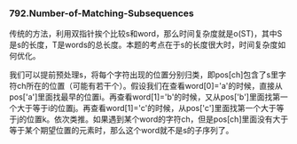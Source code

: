 ### 792.Number-of-Matching-Subsequences

传统的方法，利用双指针挨个比较s和word，那么时间复杂度就是o(ST)，其中S是s的长度，T是words的总长度。本题的考点在于s的长度很大时，时间复杂度如何优化。

我们可以提前预处理s，将每个字符出现的位置分别归类，即pos[ch]包含了s里字符ch所在的位置（可能有若干个）。假设我们在查看word[0]='a'的时候，直接从pos['a']里面找最早的位置i。再查看word[1]='b'的时候，又从pos['b']里面找第一个大于等于i的位置j。再查看word[1]='c'的时候，从pos['c']里面找第一个大于等于j的位置k。依次类推。如果遇到某个word的字符ch，但是pos[ch]里面没有大于等于某个期望位置的元素时，那么这个word就不是s的子序列了。
